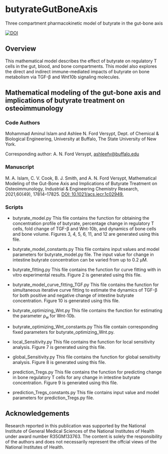 # butyrateGutBoneAxis
Three compartment pharmacokinetic model of butyrate in the gut-bone axis

[![DOI](https://zenodo.org/badge/384794234.svg)](https://zenodo.org/badge/latestdoi/384794234)

## Overview 
This mathematical model describes the effect of butyrate on regulatory T cells in the gut, blood, and bone compartments. This model also explores the direct and indirect immune-mediated impacts of butyrate on bone metabolism via TGF-β and Wnt10b signaling molecules.

## Mathematical modeling of the gut-bone axis and implications of butyrate treatment on osteoimmunology
### Code Authors
Mohammad Aminul Islam and Ashlee N. Ford Versypt, 
Dept. of Chemical & Biological Engineering,
University at Buffalo, The State University of New York.

Corresponding author: A. N. Ford Versypt, ashleefv@buffalo.edu

### Manuscript
M. A. Islam, C. V. Cook, B. J. Smith, and A. N. Ford Versypt, Mathematical Modeling of the Gut-Bone Axis and Implications of Butyrate Treatment on Osteoimmunology, Industrial & Engineering Chemistry Research, 2021,60(49), 17814–17825. [DOI: 10.1021/acs.iecr.1c02949.](https://pubs.acs.org/doi/abs/10.1021/acs.iecr.1c02949)

### Scripts

* butyrate_model.py
This file contains the function for obtaining the concentration profile of butyrate, percentage change in regulatory T cells, fold change of TGF-β and Wnt-10b, and dynamics of bone cells and bone volume. Figures 3, 4, 5, 6, 11, and 12 are generated using this file. 

* butyrate_model_constants.py
This file contains input values and model parameters for butyrate_model.py file. The input value for change in intestine butyrate concentration can be varied from up to 0.2 μM.

* butyrate_fitting.py
This file contains the function for curve fitting with in vitro experimental results. Figure 2 is generated using this file.

* butyrate_model_curve_fitting_TGF.py
This file contains the function for simultaneous iterative curve fitting to estimate the dynamics of TGF-β for both positive and negative change of intestine butyrate concentration. Figure 10 is generated using this file.

* butyrate_optimizing_Wnt.py
This file contains the function for estimating the parameter ρ<sub>w </sub> for Wnt-10b.
  
* butyrate_optimizing_Wnt_constants.py
This file contain corresponding fixed parameters for butyrate_optimizing_Wnt.py.

* local_Sensitivity.py
This file contains the function for local sensitivity analysis. Figure 7 is generated using this file.

* global_Sensitivity.py
This file contains the function for global sensitivity analysis. Figure 8 is generated using this file.

* prediction_Tregs.py
This file contains the function for predicting change in bone regulatory T cells for any change in intestine butyrate concentration. Figure 9 is generated using this file.

* prediction_Tregs_constants.py
This file contains input value and model parameters for prediction_Tregs.py file.

## Acknowledgements
Research reported in this publication was supported by the National Institute of General Medical Sciences of the National Institutes of Health under award number R35GM133763. The content is solely the responsibility of the authors and does not necessarily represent the offcial views of the National Institutes of Health.
